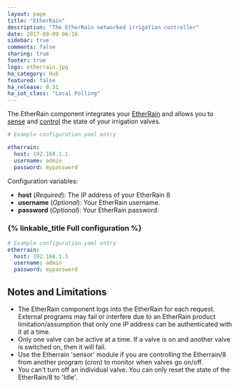 ```yaml
---
layout: page
title: "EtherRain"
description: "The EtherRain networked irrigation controller"
date: 2017-08-09 06:16
sidebar: true
comments: false
sharing: true
footer: true
logo: etherrain.jpg
ha_category: Hub
featured: false
ha_release: 0.31
ha_iot_class: "Local Polling"
---
```


The EtherRain component integrates your [EtherRain](http://www.quicksmart.com/qs_etherrain.html) and allows you to [sense](/components/sensor.etherrain/) and [control](/components/switch.etherrain) the state of your irrigation valves.

```yaml
# Example configuration.yaml entry

etherrain:
  host: 192.168.1.1
  username: admin
  password: mypassword
```

Configuration variables:
- **host** (*Required*): The IP address of your EtherRain 8
- **username** (*Optional*): Your EtherRain username.
- **password** (*Optional*): Your EtherRain password.

### {% linkable_title Full configuration %}

```yaml
# Example configuration.yaml entry
etherrain:
  host: 192.168.1.1
  username: admin
  password: mypassword
```

## Notes and Limitations
- The EtherRain component logs into the EtherRain for each request.  External programs may fail or interfere due to an EtherRain product limitation/assumption that only one IP address can be authenticated with it at a time.
- Only one valve can be active at a time.  If a valve is on and another valve is switched on, then it will fail.
- Use the Etherrain 'sensor' module if you are controlling the Etherrain/8 from another program (cron) to monitor when valves go on/off.
- You can't turn off an individual valve.  You can only reset the state of the EtherRain/8 to 'Idle'.
